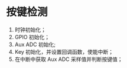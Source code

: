 # 按键检测

1. 时钟初始化；
2. GPIO 初始化；
3. Aux ADC 初始化;
4. Key 初始化，并设置回调函数，使能中断；
5. 在中断中获取 Aux ADC 采样值并判断按键值；
